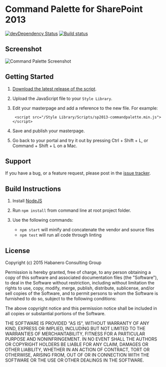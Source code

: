 # Command Palette for SharePoint 2013

[![devDependency Status](https://david-dm.org/habaneroconsulting/sp2013-commandpalette/dev-status.svg)](https://david-dm.org/habaneroconsulting/sp2013-commandpalette#info=devDependencies) [![Build status](https://travis-ci.org/habaneroconsulting/sp2013-commandpalette.svg)](http://travis-ci.org/habaneroconsulting/sp2013-commandpalette)

## Screenshot

![Command Palette Screenshot](http://i.imgur.com/FolLxHQ.png)

## Getting Started

1. [Download the latest release of the script](https://github.com/habaneroconsulting/sp2013-commandpalette/releases/latest).

2. Upload the JavaScript file to your `Style Library`.

3. Edit your masterpage and add a reference to the new file. For example:

        <script src="/Style Library/Scripts/sp2013-commandpalette.min.js"></script>

4. Save and publish your masterpage.

5. Go back to your portal and try it out by pressing Ctrl + Shift + L, or Command + Shift + L on a Mac.

## Support

If you have a bug, or a feature request, please post in the [issue tracker](https://github.com/habaneroconsulting/sp2013-commandpalette/issues).

## Build Instructions

1. Install [NodeJS](http://nodejs.org/)

2. Run `npm install` from command line at root project folder.

3. Use the following commands:

    - `npm start` will minify and concatenate the vendor and source files
    - `npm test` will run all code through linting

## License

Copyright (c) 2015 Habanero Consulting Group

Permission is hereby granted, free of charge, to any person obtaining a copy of this software and associated documentation files (the "Software"), to deal in the Software without restriction, including without limitation the rights to use, copy, modify, merge, publish, distribute, sublicense, and/or sell copies of the Software, and to permit persons to whom the Software is furnished to do so, subject to the following conditions:

The above copyright notice and this permission notice shall be included in all copies or substantial portions of the Software.

THE SOFTWARE IS PROVIDED "AS IS", WITHOUT WARRANTY OF ANY KIND, EXPRESS OR IMPLIED, INCLUDING BUT NOT LIMITED TO THE WARRANTIES OF MERCHANTABILITY, FITNESS FOR A PARTICULAR PURPOSE AND NONINFRINGEMENT. IN NO EVENT SHALL THE AUTHORS OR COPYRIGHT HOLDERS BE LIABLE FOR ANY CLAIM, DAMAGES OR OTHER LIABILITY, WHETHER IN AN ACTION OF CONTRACT, TORT OR OTHERWISE, ARISING FROM, OUT OF OR IN CONNECTION WITH THE SOFTWARE OR THE USE OR OTHER DEALINGS IN THE SOFTWARE.
